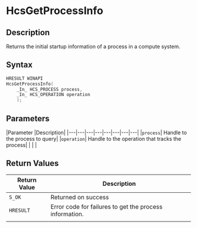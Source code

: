 # HcsGetProcessInfo

## Description

Returns the initial startup information of a process in a compute system.

## Syntax

```cpp
HRESULT WINAPI
HcsGetProcessInfo(
    _In_ HCS_PROCESS process,
    _In_ HCS_OPERATION operation
    );
```

## Parameters

|Parameter     |Description|
|---|---|---|---|---|---|---|---|
|`process`| Handle to the process to query|
|`operation`| Handle to the operation that tracks the process|
|    |    |

## Return Values

|Return Value | Description|
|---|---|
|`S_OK`| Returned on success|
|`HRESULT`| Error code for failures to get the process information.|
|    |    |

